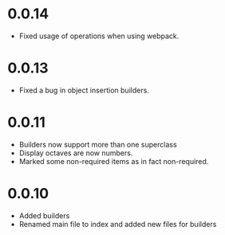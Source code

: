 # 0.0.14

 - Fixed usage of operations when using webpack.

# 0.0.13

 - Fixed a bug in object insertion builders.

# 0.0.11

 - Builders now support more than one superclass
 - Display octaves are now numbers.
 - Marked some non-required items as in fact non-required.

# 0.0.10

 - Added builders
 - Renamed main file to index and added new files for builders
